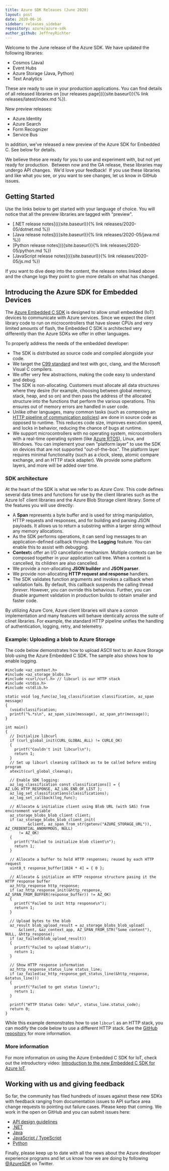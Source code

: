 ```yaml
---
title: Azure SDK Releases (June 2020)
layout: post
date: 2020-06-16
sidebar: releases_sidebar
repository: azure/azure-sdk
author_github: JeffreyRichter
---
```


Welcome to the June release of the Azure SDK.  We have updated the following libraries:

* Cosmos (Java)
* Event Hubs
* Azure Storage (Java, Python)
* Text Analytics

These are ready to use in your production applications.  You can find details of all released libraries on [our releases page]({{site.baseurl}}{% link releases/latest/index.md %}).

New preview releases:

* Azure.Identity
* Azure Search
* Form Recognizer
* Service Bus

In addition, we've released a new preview of the Azure SDK for Embedded C.  See below for details.

We believe these are ready for you to use and experiment with, but not yet ready for production.  Between now and the GA release, these libraries may undergo API changes.  We'd love your feedback!  If you use these libraries and like what you see, or you want to see changes, let us know in GitHub issues.

## Getting Started

Use the links below to get started with your language of choice.  You will notice that all the preview libraries are tagged with "preview".

* [.NET release notes]({{site.baseurl}}{% link releases/2020-05/dotnet.md %})
* [Java release notes]({{site.baseurl}}{% link releases/2020-05/java.md %})
* [Python release notes]({{site.baseurl}}{% link releases/2020-05/python.md %})
* [JavaScript release notes]({{site.baseurl}}{% link releases/2020-05/js.md %})

If you want to dive deep into the content, the release notes linked above and the change logs they point to give more details on what has changed.

## Introducing the Azure SDK for Embedded Devices

The [Azure Embedded C SDK](https://github.com/Azure/azure-sdk-for-c) is designed to allow small embedded (IoT) devices to communicate with Azure services.  Since we expect the client library code to run on microcontrollers that have slower CPUs and very limited amounts of flash, the Embedded C SDK is architected very differently than the Azure SDKs we offer in other languages.

To properly address the needs of the embedded developer:

* The SDK is distributed as source code and compiled alongside your code.
* We target the [C99 standard](http://www.open-std.org/jtc1/sc22/wg14/) and test with gcc, clang, and the Microsoft Visual C compilers.
* We offer very few abstractions, making the code easy to understand and debug.
* The SDK is non-allocating.  Customers must allocate all data structures where they desire (for example, choosing between global memory, stack, heap, and so on) and then pass the address of the allocated structure into the functions that perform the various operations.  This ensures out of memory errors are handled in user code.
* Unlike other languages, many common tasks (such as composing an [HTTP pipeline of communication policies](https://channel9.msdn.com/Shows/On-NET/Understanding-the-AzureCore-library)) are done in source code as opposed to runtime.  This reduces code size, improves execution speed, and locks in behavior, reducing the chance of bugs at runtime.
* We support microcontrollers with no operating system, microcontrollers with a real-time operating system (like [Azure RTOS](https://azure.microsoft.com/en-us/services/rtos/)), Linux, and Windows.  You can implement your own "platform layer" to use the SDK on devices that are not supported "out-of-the-box".  The platform layer requires minimal functionality (such as a clock, sleep, atomic compare exchange, and an HTTP stack adapter).  We provide some platform layers, and more will be added over time.

### SDK architecture

At the heart of the SDK is what we refer to as _Azure Core_.  This code defines several data times and functions for use by the client libraries such as the Azure IoT client libraries and the Azure Blob Storage client library.  Some of the features you will use directly:

* A **Span** represents a byte buffer and is used for string manipulation, HTTP requests and responses, and for building and parsing JSON payloads.  It allows us to return a substring within a larger string without any memory allocations.
* As the SDK performs operations, it can send log messages to an application-defined callback through the **Logging** feature.  You can enable this to assist with debugging.
* **Context**s offer an I/O cancellation mechanism.  Multiple contexts can be composed together in your application call tree.  When a context is cancelled, its children are also cancelled.
* We provide a non-allocating **JSON builder** and **JSON parser**.
* We provide non-allocating **HTTP request and response** handlers.
* The SDK validates function arguments and invokes a callback when validation fails.  By default, this callback suspends the calling thread _forever_.  However, you can ovrride this behavious.  Further, you can disable argument validation in production builds to obtain smaller and faster code.

By utilizing Azure Core, Azure client libraries will share a comon implementation and many features will behave identically across the suite of clinet libraries.  For example, the standard HTTP pipeline unifies the handling of authentication, logging, retry, and telemetry.


### Example: Uploading a blob to Azure Storage

The code below demonstrates how to upload ASCII text to an Azure Storage blob using the Azure Embedded C SDK.  The sample also shows how to enable logging.  

```clang
#include <az_context.h>
#include <az_storage_blobs.h>
#include <curl/curl.h> // libcurl is our HTTP stack
#include <stdio.h>
#include <stdlib.h>

static void log_func(az_log_classification classification, az_span message)
{
  (void)classification;
  printf("%.*s\n", az_span_size(message), az_span_ptr(message));
}

int main()
{
  // Initialize libcurl
  if (curl_global_init(CURL_GLOBAL_ALL) != CURLE_OK)
  {
    printf("Couldn't init libcurl\n");
    return 1;
  }
  // Set up libcurl cleaning callback as to be called before ending program
  atexit(curl_global_cleanup);

  // Enable SDK logging:
  az_log_classification const classifications[] = { AZ_LOG_HTTP_RESPONSE, AZ_LOG_END_OF_LIST };
  az_log_set_classifications(classifications);
  az_log_set_callback(log_func);

  // Allocate & initialize client using Blob URL (with SAS) from environment variable
  az_storage_blobs_blob_client client;
  if (az_storage_blobs_blob_client_init(
          &client, az_span_from_str(getenv("AZURE_STORAGE_URL")), AZ_CREDENTIAL_ANONYMOUS, NULL)
      != AZ_OK)
  {
    printf("Failed to initialize blob client\n");
    return 1;
  }

  // Allocate a buffer to hold HTTP responses; reused by each HTTP request
  uint8_t response_buffer[1024 * 4] = { 0 };

  // Allocate & initialize an HTTP response structure pasing it the HTTP response buffer
  az_http_response http_response;
  if (az_http_response_init(&http_response, AZ_SPAN_FROM_BUFFER(response_buffer)) != AZ_OK)
  {
    printf("Failed to init http response\n");
    return 1;
  }

  // Upload bytes to the blob
  az_result blob_upload_result = az_storage_blobs_blob_upload(
      &client, &az_context_app, AZ_SPAN_FROM_STR("Some content"), NULL, &http_response);
  if (az_failed(blob_upload_result))
  {
    printf("Failed to upload blob\n");
    return 1;
  }

  // Show HTTP response information
  az_http_response_status_line status_line;
  if (az_failed(az_http_response_get_status_line(&http_response, &status_line)))
  {
    printf("Failed to get status line\n");
    return 1;
  }

  printf("HTTP Status Code: %d\n", status_line.status_code);
  return 0;
}
```

While this example demonstrates how to use `libcurl` as an HTTP stack, you can modify the code below to use a different HTTP stack.  See the [GitHub repository](https://github.com/Azure/azure-sdk-for-c) for more information.

### More information

For more information on using the Azure Embedded C SDK for IoT, check out the introductory video: [Introduction to the new Embedded C SDK for Azure IoT](https://channel9.msdn.com/Shows/Internet-of-Things-Show/Introduction-to-the-new-Embedded-C-SDK-for-Azure-IoT).

## Working with us and giving feedback

So far, the community has filed hundreds of issues against these new SDKs with feedback ranging from documentation issues to API surface area change requests to pointing out failure cases.  Please keep that coming.  We work in the open on GitHub and you can submit issues here:

* [API design guidelines](https://github.com/Azure/azure-sdk/)
* [.NET](https://github.com/Azure/azure-sdk-for-net)
* [Java](https://github.com/Azure/azure-sdk-for-java)
* [JavaScript / TypeScript](https://github.com/Azure/azure-sdk-for-js)
* [Python](https://github.com/Azure/azure-sdk-for-python)

Finally, please keep up to date with all the news about the Azure developer experience programs and let us know how we are doing by following [@AzureSDK](https://twitter.com/AzureSDK) on Twitter.
